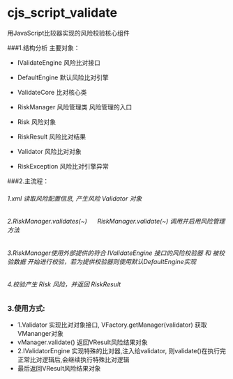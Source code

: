 # cjs_script_validate
用JavaScript比较器实现的风险校验核心组件

###1.结构分析 主要对象：
* IValidateEngine   风险比对接口  
* DefaultEngine     默认风险比对引擎  
* ValidateCore      比对核心类  
* RiskManager       风险管理类 风险管理的入口  

* Risk              风险对象  
* RiskResult        风险比对结果  
* Validator         风险比对对象  
* RiskException     风险比对引擎异常  

###2.主流程：
###### 1.xml 读取风险配置信息, 产生风险 Validator 对象  
###### 2.RiskManager.validates(~)  &nbsp;&nbsp;&nbsp;&nbsp; RiskManager.validate(~)  调用并启用风险管理方法  
###### 3.RiskManager使用外部提供的符合 IValidateEngine 接口的风险校验器 和 被校验数据 开始进行校验，若为提供校验器则使用默认DefaultEngine实现
###### 4.校验产生 Risk 风险，并返回 RiskResult 

### 3.使用方式:
 *  1.Validator 实现比对对象接口, VFactory.getManager(validator) 获取 VMananger对象
 *    vManager.validate() 返回VResult风险结果对象
 *  2.IValidatorEngine 实现特殊的比对器,注入给validator, 则validate()在执行完正常比对逻辑后,会继续执行特殊比对逻辑
 *    最后返回VResult风险结果对象

